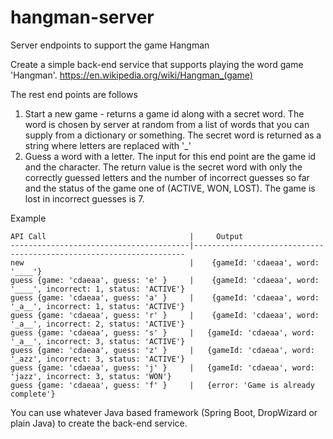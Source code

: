 # hangman-server
Server endpoints to support the game Hangman

Create a simple back-end service that supports playing the word game 'Hangman'. https://en.wikipedia.org/wiki/Hangman_(game)
 
The rest end points are follows 
1. Start a new game - returns a game id along with a secret word. The word is chosen by server at random from a list of words that you can supply from a dictionary or something. The secret word is returned as a string where letters are replaced with '_'
2. Guess a word with a letter. The input for this end point are the game id and the character. The return value is the secret word with only the correctly guessed letters and the number of incorrect guesses so far and the status of the game one of (ACTIVE, WON, LOST). The game is lost in incorrect guesses is 7.   
 
Example 
```
API Call                                |     Output
----------------------------------------|--------------------------------------------------------------------
new                                     |    {gameId: 'cdaeaa', word: '____'}
guess {game: 'cdaeaa', guess: 'e' }     |    {gameId: 'cdaeaa', word: '____', incorrect: 1, status: 'ACTIVE'}
guess {game: 'cdaeaa', guess: 'a' }     |    {gameId: 'cdaeaa', word: '_a__', incorrect: 1, status: 'ACTIVE'}
guess {game: 'cdaeaa', guess: 'r' }     |    {gameId: 'cdaeaa', word: '_a__', incorrect: 2, status: 'ACTIVE'}
guess {game: 'cdaeaa', guess: 's' }     |   {gameId: 'cdaeaa', word: '_a__', incorrect: 3, status: 'ACTIVE'}
guess {game: 'cdaeaa', guess: 'z' }     |   {gameId: 'cdaeaa', word: '_azz', incorrect: 3, status: 'ACTIVE'}
guess {game: 'cdaeaa', guess: 'j' }     |   {gameId: 'cdaeaa', word: 'jazz', incorrect: 3, status: 'WON'}
guess {game: 'cdaeaa', guess: 'f' }     |   {error: 'Game is already complete'}
```

You can use whatever Java based framework (Spring Boot, DropWizard or plain Java) to create the back-end service. 
